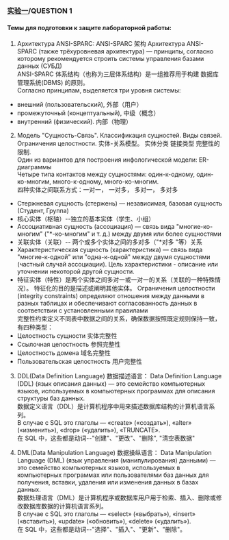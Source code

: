 ### [实验一](../lab1/readme.md)/QUESTION 1

#### Темы для подготовки к защите лабораторной работы:

1. Архитектура ANSI-SPARC: ANSI-SPARC 架构
Архитектура ANSI-SPARC (также трёхуровневая архитектура) — принципы, согласно которому рекомендуется строить системы управления базами данных (СУБД)  
ANSI-SPARC 体系结构（也称为三层体系结构）是一组推荐用于构建 数据库管理系统(DBMS) 的原则。  
Согласно принципам, выделяется три уровня системы:  
- внешний (пользовательский), 外部（用户）
- промежуточный (концептуальный), 中级（概念）
- внутренний (физический). 内部（物理）

2. Модель "Сущность-Связь". Классификация сущностей. Виды связей. Ограничения целостности. 实体-关系模型。 实体分类 链接类型 完整性的限制.  
Один из вариантов для построения инфологической модели: ER-диаграммы  
Четыре типа контактов между сущностями: один-к-одному, один-ко-многим, много-к-одному, много-ко-многим.  
四种实体之间联系方式：一对一， 一对多， 多对一， 多对多  
- Стержневая сущность (стержень) — независимая, базовая сущность (Студент, Группа)
- 核心实体（枢轴）--独立的基本实体（学生、小组）
- Ассоциативная сущность (ассоциация) — связь вида "многие-ко-многим" ("*-ко-многим" и т. д.) между двумя или более сущностями
- 关联实体（关联）-- 两个或多个实体之间的多对多（"*对多 "等）关系
- Характеристическая сущность (характеристика) — связь вида "многие-к-одной" или "одна-к-одной" между двумя сущностями (частный случай ассоциации). Цель характеристики - описание или уточнении некоторой другой сущности.
- 特征实体（特性）是两个实体之间多对一或一对一的关系（关联的一种特殊情况）。 特征化的目的是描述或阐明其他实体。
Ограничения целостности (integrity constraints) определяют отношения между данными в разных таблицах и обеспечивают согласованность данных в соответствии с установленными правилами  
完整性约束定义不同表中数据之间的关系，确保数据按照既定规则保持一致，有四种类型：
- Целостность сущности 实体完整性
- Ссылочная целостность 参照完整性
- Целостность домена 域名完整性
- Пользовательская целостность 用户完整性

3. DDL(Data Definition Language) 数据描述语言：
Data Definition Language (DDL) (язык описания данных) — это семейство компьютерных языков, используемых в компьютерных программах для описания структуры баз данных.  
数据定义语言（DDL）是计算机程序中用来描述数据库结构的计算机语言系列。  
В случае с SQL это глаголы — «create» («создать»), «alter» («изменить»), «drop» («удалить»), «TRUNCATE».  
在 SQL 中，这些都是动词--"创建"、"更改"、"删除", "清空表数据"

4. DML(Data Manipulation Language) 数据操纵语言：
Data Manipulation Language (DML) (язык управления (манипулирования) данными) — это семейство компьютерных языков, используемых в компьютерных программах или пользователями баз данных для получения, вставки, удаления или изменения данных в базах данных.  
数据处理语言（DML）是计算机程序或数据库用户用于检索、插入、删除或修改数据库数据的计算机语言系列。  
В случае с SQL это глаголы — «select» («выбрать»), «insert» («вставить»), «update» («обновить»), «delete» («удалить»).  
在 SQL 中，这些都是动词--"选择"、"插入"、"更新"、"删除"。
